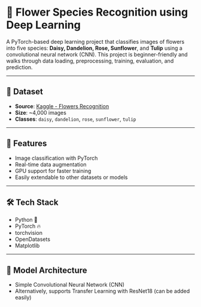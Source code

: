 # 🌸 Flower Species Recognition using Deep Learning

A PyTorch-based deep learning project that classifies images of flowers into five species: **Daisy, Dandelion, Rose, Sunflower**, and **Tulip** using a convolutional neural network (CNN). This project is beginner-friendly and walks through data loading, preprocessing, training, evaluation, and prediction.

---

## 📁 Dataset

- **Source**: [Kaggle - Flowers Recognition](https://www.kaggle.com/datasets/alxmamaev/flowers-recognition)
- **Size**: ~4,000 images
- **Classes**: `daisy`, `dandelion`, `rose`, `sunflower`, `tulip`

---

## 🚀 Features

- Image classification with PyTorch
- Real-time data augmentation
- GPU support for faster training
- Easily extendable to other datasets or models

---

## 🛠️ Tech Stack

- Python 🐍
- PyTorch 🔥
- torchvision
- OpenDatasets
- Matplotlib 

---

## 🧠 Model Architecture

- Simple Convolutional Neural Network (CNN)
- Alternatively, supports Transfer Learning with ResNet18 (can be added easily)

